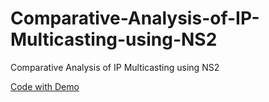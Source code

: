 # Comparative-Analysis-of-IP-Multicasting-using-NS2
Comparative Analysis of IP Multicasting using NS2

[Code with Demo ](https://drive.google.com/drive/folders/1tKDn7CTIfXkR4saGHVpoA04JubBKI68x?usp=share_link)
